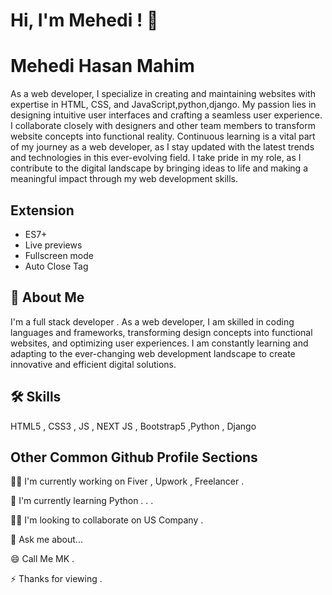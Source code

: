 
# Hi, I'm Mehedi ! 👋


# Mehedi Hasan Mahim
As a web developer, I specialize in creating and maintaining websites with expertise in HTML, CSS, and JavaScript,python,django.
My passion lies in designing intuitive user interfaces and crafting a seamless user experience.
I collaborate closely with designers and other team members to transform website concepts into functional reality.
Continuous learning is a vital part of my journey as a web developer, as I stay updated with the latest trends and technologies in this ever-evolving field.
I take pride in my role, as I contribute to the digital landscape by bringing ideas to life and making a meaningful impact through my web development skills.

## Extension 

- ES7+ 
- Live previews
- Fullscreen mode
- Auto Close Tag


## 🚀 About Me
I'm a full stack developer . As a web developer, I am skilled in coding languages and frameworks, transforming design concepts into functional websites, and optimizing user experiences.
I am constantly learning and adapting to the ever-changing web development landscape to create innovative and efficient digital solutions.


## 🛠 Skills
HTML5 , CSS3 , JS , NEXT JS , Bootstrap5 ,Python , Django


## Other Common Github Profile Sections
👩‍💻 I'm currently working on Fiver , Upwork , Freelancer .

🧠 I'm currently learning Python . . .

👯‍♀️ I'm looking to collaborate on US Company .

💬 Ask me about...

😄 Call Me MK .

⚡️ Thanks for viewing .

